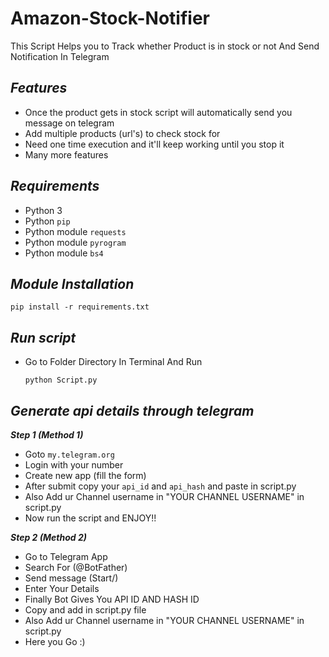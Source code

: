 # Amazon-Stock-Notifier
This Script Helps you to Track whether Product is in stock or not And Send Notification In Telegram

## ***Features***

- Once the product gets in stock script will automatically send you message on telegram
- Add multiple products (url's) to check stock for
- Need one time execution and it'll keep working until you stop it
- Many more features

## ***Requirements***

- Python 3
- Python `pip`
- Python module `requests`
- Python module `pyrogram`
- Python module `bs4`

## ***Module Installation***

	pip install -r requirements.txt

## ***Run script***
- Go to Folder Directory In Terminal And Run
          
	  python Script.py

## ***Generate api details through telegram***
   ***Step 1 (Method 1)***
- Goto `my.telegram.org`
- Login with your number
- Create new app (fill the form)
- After submit copy your `api_id` and `api_hash` and paste in script.py
- Also Add ur Channel username in "YOUR CHANNEL USERNAME" in script.py
- Now run the script and ENJOY!!

 ***Step 2 (Method 2)***
- Go to Telegram App
- Search For (@BotFather)
- Send message (Start/)
- Enter Your Details
- Finally Bot Gives You API ID AND HASH ID
- Copy and add in script.py file
- Also Add ur Channel username in "YOUR CHANNEL USERNAME" in script.py
- Here you Go :)
